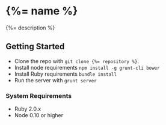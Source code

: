 # {%= name %}

{%= description %}


## Getting Started

- Clone the repo with `git clone {%= repository %}`.
- Install node requirements `npm install -g grunt-cli bower`
- Install Ruby requirements `bundle install`
- Run the server with `grunt server`

### System Requirements

- Ruby 2.0.x
- Node 0.10 or higher
